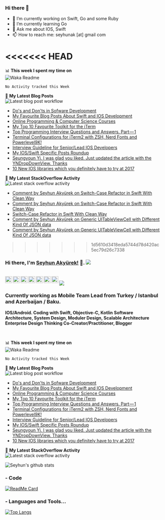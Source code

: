 ### Hi there 👋

- 🔭 I’m currently working on Swift, Go and some Ruby
- 🌱 I’m currently learning Go
- 💬 Ask me about IOS, Swift
- 📫 How to reach me: seyhunak [at] gmail com

<<<<<<< HEAD
=======
📊 **This week I spent my time on**
<br>
![Waka Readme](https://github.com/seyhunak/seyhunak/workflows/Waka%20Readme/badge.svg)
<!--START_SECTION:waka-->
```text
No Activity tracked this Week
```
<!--END_SECTION:waka-->

📕 **My Latest Blog Posts**
<br>
![Latest blog post workflow](https://github.com/seyhunak/seyhunak/workflows/Latest%20blog%20post%20workflow/badge.svg)
<!-- BLOG-POST-LIST:START -->
- [Do's and Don'ts in Sofware Development](https://dev.to/seyhunak/do-s-and-don-ts-in-sofware-development-1bbf)
- [My Favourite Blog Posts About Swift and IOS Development](https://medium.com/@seyhunak/my-favourite-blog-posts-about-swift-and-ios-development-b3ae7c22e46e?source=rss-192c1ebd2112------2)
- [Online Programming & Computer Science Courses](https://medium.com/seyhunakyurek/online-programming-computer-science-courses-3dfa60015f22?source=rss-192c1ebd2112------2)
- [My Top 10 Favourite Toolkit for the iTerm](https://medium.com/seyhunakyurek/my-top-10-favourite-toolkit-for-the-iterm-580e2d15bed4?source=rss-192c1ebd2112------2)
- [Top Programming Interview Questions and Answers. Part — 1](https://medium.com/seyhunakyurek/top-programming-interview-questions-and-answers-part-1-5eba9199f0c?source=rss-192c1ebd2112------2)
- [Terminal Configurations for iTerm2 with ZSH, Nerd Fonts and Powerlevel9K!](https://medium.com/seyhunakyurek/terminal-configurations-for-iterm2-with-zsh-nerd-fonts-and-powerlevel9k-8ed4193ac819?source=rss-192c1ebd2112------2)
- [Interview Guideline for Senior/Lead IOS Developers](https://medium.com/seyhunakyurek/interview-guideline-for-senior-lead-ios-developers-997484ed53da?source=rss-192c1ebd2112------2)
- [My IOS/Swift Specific Posts Roundup](https://medium.com/seyhunakyurek/my-ios-swift-specific-posts-roundup-14c78a22c719?source=rss-192c1ebd2112------2)
- [Seungyoun Yi. I was glad you liked. Just updated the article with the YNDropDownView. Thanks](https://medium.com/@seyhunak/seungyoun-yi-i-was-glad-you-liked-just-updated-the-article-with-the-yndropdownview-thanks-22ddc386a622?source=rss-192c1ebd2112------2)
- [10 New IOS libraries which you definitely have to try at 2017](https://medium.com/seyhunakyurek/10-new-ios-libraries-which-you-definitely-have-to-try-at-2017-dc1a9cf4441e?source=rss-192c1ebd2112------2)
<!-- BLOG-POST-LIST:END -->

📕 **My Latest StackOverflow Activity**
<br>
![Latest stack overflow activity](https://github.com/seyhunak/seyhunak/workflows/Latest%20stack%20overflow%20activity/badge.svg)
<!-- STACKOVERFLOW:START -->
- [Comment by Seyhun Akyürek on Switch-Case Refactor in Swift With Clean Way](https://stackoverflow.com/questions/58282030/switch-case-refactor-in-swift-with-clean-way/58282916#58282916)
- [Comment by Seyhun Akyürek on Switch-Case Refactor in Swift With Clean Way](https://stackoverflow.com/questions/58282030/switch-case-refactor-in-swift-with-clean-way/58282916#58282916)
- [Switch-Case Refactor in Swift With Clean Way](https://stackoverflow.com/questions/58282030/switch-case-refactor-in-swift-with-clean-way)
- [Comment by Seyhun Akyürek on Generic UITableViewCell with Different Kind Of JSON data](https://stackoverflow.com/questions/58240249/generic-uitableviewcell-with-different-kind-of-json-data)
- [Comment by Seyhun Akyürek on Generic UITableViewCell with Different Kind Of JSON data](https://stackoverflow.com/questions/58240249/generic-uitableviewcell-with-different-kind-of-json-data/58241986#58241986)
<!-- STACKOVERFLOW:END -->

>>>>>>> 1d5610d3418eda5744d78d420ac5ec79d26c7338
### Hi there, I'm [Seyhun Akyürek!](https://seyhunak.codes) 👋. ![](https://pronoun.cyou/x/y?subject=He&object=Him&height=20)

<br/>
<a href="https://twitter.com/seyhunak">
  <img align="left" alt="Seyhun Akyürek| Twitter" width="22px" src="https://cdn.jsdelivr.net/npm/simple-icons@v3/icons/twitter.svg" />
</a>
<a href="https://www.linkedin.com/in/seyhunak/">
  <img align="left" alt="Linkedin" width="22px" src="https://cdn.jsdelivr.net/npm/simple-icons@v3/icons/linkedin.svg" />
</a>
<a href="https://t.me/seyhunak">
  <img align="left" alt="Telegram" width="22px" src="https://cdn.jsdelivr.net/npm/simple-icons@v3/icons/telegram.svg" />
</a>
<a href="https://www.instagram.com/seyhunak/">
  <img align="left" alt="Instagram" width="22px" src="https://cdn.jsdelivr.net/npm/simple-icons@v3/icons/instagram.svg" />
</a>
<a href="https://www.reddit.com/user/seyhunak">
  <img align="left" alt=" Reddit" width="22px" src="https://cdn.jsdelivr.net/npm/simple-icons@v3/icons/reddit.svg" />
</a>
<a href="https://leetcode.com/seyhunak/">
  <img align="left" alt="Leetcode" width="22px" src="https://cdn.jsdelivr.net/npm/simple-icons@v3/icons/leetcode.svg" />
</a>
<a href="https://www.codechef.com/users/seyhunak">
  <img align="left" alt=" Codechef" width="22px" src="https://cdn.jsdelivr.net/npm/simple-icons@v3/icons/codechef.svg" />
</a>

![](https://visitor-badge.glitch.me/badge?page_id=seyhunak.seyhunak)

### Currently working as Mobile Team Lead from Turkey / Istanbul and Azerbaijan / Baku.

**IOS/Android. Coding with Swift, Objective-C, Kotlin**
**Software Architecture, System Design, Moduler Design, Scalable Architecture**
**Enterprise Design Thinking Co-Creator/Practitioner, Blogger**

<br />

📊 **This week I spent my time on**
<br>
![Waka Readme](https://github.com/seyhunak/seyhunak/workflows/Waka%20Readme/badge.svg)
<!--START_SECTION:waka-->
```text
No Activity tracked this Week
```
<!--END_SECTION:waka-->

📕 **My Latest Blog Posts**
<br>
![Latest blog post workflow](https://github.com/seyhunak/seyhunak/workflows/Latest%20blog%20post%20workflow/badge.svg)
<!-- BLOG-POST-LIST:START -->
- [Do's and Don'ts in Sofware Development](https://dev.to/seyhunak/do-s-and-don-ts-in-sofware-development-1bbf)
- [My Favourite Blog Posts About Swift and IOS Development](https://medium.com/@seyhunak/my-favourite-blog-posts-about-swift-and-ios-development-b3ae7c22e46e?source=rss-192c1ebd2112------2)
- [Online Programming & Computer Science Courses](https://medium.com/seyhunakyurek/online-programming-computer-science-courses-3dfa60015f22?source=rss-192c1ebd2112------2)
- [My Top 10 Favourite Toolkit for the iTerm](https://medium.com/seyhunakyurek/my-top-10-favourite-toolkit-for-the-iterm-580e2d15bed4?source=rss-192c1ebd2112------2)
- [Top Programming Interview Questions and Answers. Part — 1](https://medium.com/seyhunakyurek/top-programming-interview-questions-and-answers-part-1-5eba9199f0c?source=rss-192c1ebd2112------2)
- [Terminal Configurations for iTerm2 with ZSH, Nerd Fonts and Powerlevel9K!](https://medium.com/seyhunakyurek/terminal-configurations-for-iterm2-with-zsh-nerd-fonts-and-powerlevel9k-8ed4193ac819?source=rss-192c1ebd2112------2)
- [Interview Guideline for Senior/Lead IOS Developers](https://medium.com/seyhunakyurek/interview-guideline-for-senior-lead-ios-developers-997484ed53da?source=rss-192c1ebd2112------2)
- [My IOS/Swift Specific Posts Roundup](https://medium.com/seyhunakyurek/my-ios-swift-specific-posts-roundup-14c78a22c719?source=rss-192c1ebd2112------2)
- [Seungyoun Yi. I was glad you liked. Just updated the article with the YNDropDownView. Thanks](https://medium.com/@seyhunak/seungyoun-yi-i-was-glad-you-liked-just-updated-the-article-with-the-yndropdownview-thanks-22ddc386a622?source=rss-192c1ebd2112------2)
- [10 New IOS libraries which you definitely have to try at 2017](https://medium.com/seyhunakyurek/10-new-ios-libraries-which-you-definitely-have-to-try-at-2017-dc1a9cf4441e?source=rss-192c1ebd2112------2)
<!-- BLOG-POST-LIST:END -->

📕 **My Latest StackOverflow Activity**
<br>
![Latest stack overflow activity](https://github.com/seyhunak/seyhunak/workflows/Latest%20stack%20overflow%20activity/badge.svg)
<!-- STACKOVERFLOW:START -->
<!-- STACKOVERFLOW:END -->

![Seyhun's github stats](https://github-readme-stats.vercel.app/api?username=seyhunak&show_icons=true&theme=simple)

### - Code
[![ReadMe Card](https://github-readme-stats.vercel.app/api/pin/?username=seyhunak&repo=twitter-bootstrap-rails)](https://github.com/seyhunak/github-readme-stats)

### - Languages and Tools...
[![Top Langs](https://github-readme-stats.vercel.app/api/top-langs/?username=seyhunak&hide_langs_below=1)](https://github.com/seyhunak/github-readme-stats)